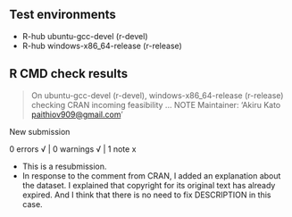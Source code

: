 ## Test environments
- R-hub ubuntu-gcc-devel (r-devel)
- R-hub windows-x86_64-release (r-release)

## R CMD check results
> On ubuntu-gcc-devel (r-devel), windows-x86_64-release (r-release)
  checking CRAN incoming feasibility ... NOTE
  Maintainer: ‘Akiru Kato <paithiov909@gmail.com>’
  
  New submission

0 errors √ | 0 warnings √ | 1 note x

* This is a resubmission.
* In response to the comment from CRAN, I added an explanation about the dataset. I explained that copyright for its original text has already expired. And I think that there is no need to fix DESCRIPTION in this case.
